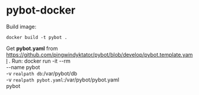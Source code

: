 # pybot-docker

Build image:
```
docker build -t pybot .
```
Get **pybot.yaml** from https://github.com/pingwindyktator/pybot/blob/develop/pybot.template.yaml .
Run:
docker run -it --rm \
	--name pybot \
	-v `realpath db`:/var/pybot/db \
	-v `realpath pybot.yaml`:/var/pybot/pybot.yaml \
	pybot

